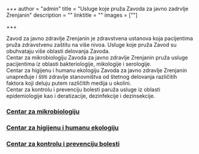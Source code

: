+++
author = "admin"
title = "Usluge koje pruža Zavoda za javno zadrvlje Zrenjanin"
description = ""
linktitle = ""
images = [""]

+++

Zavod za javno zdravlje Zrenjanin je zdravstvena ustanova koja pacijentima pruža zdravstvenu zaštitu na više nivoa. Usluge koje pruža Zavod su obuhvataju više oblasti delovanja Zavoda.  
Centar za mikrobiologiju Zavoda za javno zdravlje Zrenjanin pruža usluge pacijentima iz oblasti bakteriologije, mikologije i serologije.  
Centar za higijenu i humanu ekologiju Zavoda za javno zdravlje Zrenjanin unapređuje i štiti zdravlje stanovništva od štetnog delovanja različitih faktora koji deluju putem različitih medija u okolini.  
Centar za kontrolu i prevenciju bolesti paruža usluge iz oblasti epidemiologije kao i deratizacije, dezinfekcije i dezinsekcije.

### [Centar za mikrobiologiju](/documents/usluge/mikrobiologija/)


### [Centar za higijenu i humanu ekologiju](/documents/usluge/higijena/)


### [Centar za kontrolu i prevenciju bolesti](/documents/usluge/epidemiologija/)